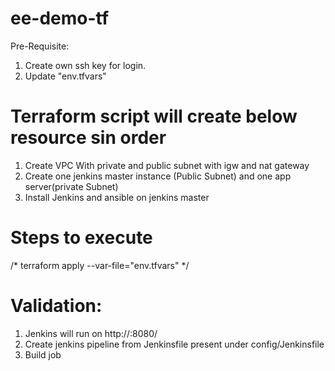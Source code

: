 # ee-demo-tf

Pre-Requisite:
1. Create own ssh key for login.
2. Update "env.tfvars" 

# Terraform script will create below resource sin order
1. Create VPC With private and public subnet with igw and nat gateway
2. Create one jenkins master instance (Public Subnet) and one app server(private Subnet)
3. Install Jenkins and ansible on jenkins master

# Steps to execute
/*
terraform apply --var-file="env.tfvars"
*/

# Validation:
1. Jenkins will run on http://<public ip>:8080/
2. Create jenkins pipeline from Jenkinsfile present under config/Jenkinsfile
3. Build job
